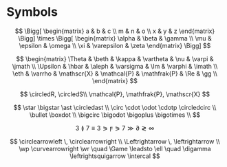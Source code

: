 # Symbols


$$
\Bigg[
\begin{matrix}
   a & b & c \\
   m & n & o \\
   x & y & z
\end{matrix}
\Bigg]
        \times
\Bigg[
\begin{matrix}
   \alpha & \beta       & \gamma \\
   \mu    & \epsilon    & \omega \\
   \xi    & \varepsilon & \zeta
\end{matrix}
\Bigg]
$$



$$
\begin{matrix}
\Theta   & \beth  & \kappa & \vartheta & \nu & \varpi  & \jmath \\
\Upsilon & \hbar  & \aleph & \varsigma & \Im & \varphi & \imath \\
\eth     & \varrho & \mathscr{X} & \mathcal{P} & \mathfrak{P} & \Re & \gg \\
\end{matrix}
$$


$$
\circledR, \circledS\\
\mathcal{P}, \mathfrak{P}, \mathscr{X}
$$

$$
\star \bigstar \ast \circledast \\
\circ \cdot \odot \cdotp \circledcirc \\
\bullet \boxdot \\
\bigcirc 
\bigodot 
\bigoplus 
\bigotimes \\
$$

$$
3 \between 7 \equiv 3 \eqslantgtr \digamma 
\eqslantgtr 7 \gg \partial \gtrless \infty
$$

$$
\circlearrowleft \, \circlearrowright \\
\Leftrightarrow \, \leftrightarrow \\
\wp \curvearrowright \wr \quad \Game
\leadsto \ell  \quad \digamma
\leftrightsquigarrow \intercal
$$
